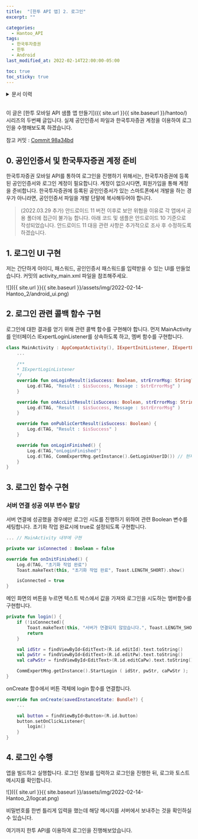 ```yaml
---
title:  "[한투 API 앱] 2. 로그인"
excerpt: ""

categories:
  - Hantoo_API
tags:
  - 한국투자증권
  - 한투
  - Android
last_modified_at: 2022-02-14T22:00:00-05:00

toc: true
toc_sticky: true
---
```


<details>
<summary>문서 이력</summary>
<div markdown="1">
- 2022.02.14. 포스팅
</div>
</details>
<br>

이 글은 [한투 모바일 API 샘플 앱 만들기]({{ site.url }}{{ site.baseurl }}/hantoo/) 시리즈의 두번째 글입니다. 실제 공인인증서 파일과 한국투자증권 계정을 이용하여 로그인을 수행해보도록 하겠습니다.

참고 커밋 : [Commit 98a34bd](https://github.com/cocoslime/HantooSample/commit/98a34bd9d84a8f583867ced809ff1dc1918c3f7f)

## 0. 공인인증서 및 한국투자증권 계정 준비

한국투자증권 모바일 API를 통하여 로그인을 진행하기 위해서는, 한국투자증권에 등록된 공인인증서와 로그인 계정이 필요합니다. 계정이 없으시다면, 회원가입을 통해 계정을 준비합니다. 한국투자증권에 등록된 공인인증서가 있는 스마트폰에서 개발을 하는 경우가 아니라면, 공인인증서 파일을 개발 단말에 복사해두어야 합니다.

> (2022.03.29 추가) 안드로이드 11 버전 이후로 보안 위협을 이유로 각 앱에서 공용 폴더에 접근이 불가능 합니다. 아래 코드 및 샘플은 안드로이드 10 기준으로 작성되었습니다. 안드로이드 11 대응 관련 사항은 추가적으로 조사 후 수정하도록 하겠습니다.

## 1. 로그인 UI 구현

저는 간단하게 아이디, 패스워드, 공인인증서 패스워드를 입력받을 수 있는 UI를 만들었습니다. 커밋의 activity_main.xml 파일을 참조해주세요.

![]({{ site.url }}{{ site.baseurl }}/assets/img/2022-02-14-Hantoo_2/android_ui.png)

## 2. 로그인 관련 콜백 함수 구현

로그인에 대한 결과를 얻기 위해 관련 콜백 함수를 구현해야 합니다. 먼저 MainActivity를 인터페이스 IExpertLoginListener를 상속하도록 하고, 멤버 함수를 구현합니다.

```kotlin
class MainActivity : AppCompatActivity(), IExpertInitListener, IExpertLoginListener {
	...
	
	/**
    * IExpertLoginListener
    */
    override fun onLoginResult(isSuccess: Boolean, strErrorMsg: String?) {
        Log.d(TAG, "Result : $isSuccess, Message : $strErrorMsg" )
    }

    override fun onAccListResult(isSuccess: Boolean, strErrorMsg: String?) {
        Log.d(TAG, "Result : $isSuccess, Message : $strErrorMsg" )
    }

    override fun onPublicCertResult(isSuccess: Boolean) {
        Log.d(TAG, "Result : $isSuccess" )
    }

    override fun onLoginFinished() {
        Log.d(TAG,"onLoginFinished")
        Log.d(TAG, CommExpertMng.getInstance().GetLoginUserID()) // 현재 로그인 ID 출력
    }
}
```

## 3. 로그인 함수 구현

### 서버 연결 성공 여부 변수 할당

서버 연결에 성공했을 경우에만 로그인 시도를 진행하기 위하여 관련 Boolean 변수를 세팅합니다. 초기화 작업 완료시에 true로 설정되도록 구현합니다.

```kotlin
... // MainActivity 내부에 구현

private var isConnected : Boolean = false

override fun onInitFinished() {
    Log.d(TAG, "초기화 작업 완료")
    Toast.makeText(this, "초기화 작업 완료", Toast.LENGTH_SHORT).show()

    isConnected = true
}
```

메인 화면의 버튼을 누르면 텍스트 박스에서 값을 가져와 로그인을 시도하는 멤버함수를 구현합니다.

```kotlin
private fun login() {
    if (!isConnected){
        Toast.makeText(this, "서버가 연결되지 않았습니다.", Toast.LENGTH_SHORT).show()
        return
    }

    val idStr = findViewById<EditText>(R.id.editId).text.toString()
    val pwStr = findViewById<EditText>(R.id.editPw).text.toString()
    val caPwStr = findViewById<EditText>(R.id.editCaPw).text.toString()

    CommExpertMng.getInstance().StartLogin ( idStr, pwStr, caPwStr );
}
```

onCreate 함수에서 버튼 객체에 login 함수를 연결합니다.

```kotlin
override fun onCreate(savedInstanceState: Bundle?) {
    ...

    val button = findViewById<Button>(R.id.button)
    button.setOnClickListener{
        login()
    }
}
```

## 4. 로그인 수행

앱을 빌드하고 실행합니다. 로그인 정보를 입력하고 로그인을 진행한 뒤, 로그와 토스트 메시지를 확인합니다.

![]({{ site.url }}{{ site.baseurl }}/assets/img/2022-02-14-Hantoo_2/logcat.png)

비밀번호를 한번 틀리게 입력을 했는데 해당 메시지를 서버에서 보내주는 것을 확인하실수 있습니다.

여기까지 한투 API를 이용하여 로그인을 진행해보았습니다.
